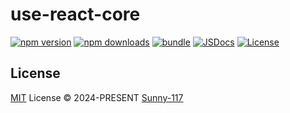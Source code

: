 # use-react-core

[![npm version][npm-version-src]][npm-version-href]
[![npm downloads][npm-downloads-src]][npm-downloads-href]
[![bundle][bundle-src]][bundle-href]
[![JSDocs][jsdocs-src]][jsdocs-href]
[![License][license-src]][license-href]


## License

[MIT](./LICENSE) License © 2024-PRESENT [Sunny-117](https://github.com/Sunny-117)

<!-- Badges -->

[npm-version-src]: https://img.shields.io/npm/v/use-react-core?style=flat&colorA=080f12&colorB=1fa669
[npm-version-href]: https://npmjs.com/package/use-react-core
[npm-downloads-src]: https://img.shields.io/npm/dm/use-react-core?style=flat&colorA=080f12&colorB=1fa669
[npm-downloads-href]: https://npmjs.com/package/use-react-core
[bundle-src]: https://img.shields.io/bundlephobia/minzip/use-react-core?style=flat&colorA=080f12&colorB=1fa669&label=minzip
[bundle-href]: https://bundlephobia.com/result?p=use-react-core
[license-src]: https://img.shields.io/github/license/Sunny-117/use-react-core.svg?style=flat&colorA=080f12&colorB=1fa669
[license-href]: https://github.com/Sunny-117/use-react-core/blob/main/LICENSE
[jsdocs-src]: https://img.shields.io/badge/jsdocs-reference-080f12?style=flat&colorA=080f12&colorB=1fa669
[jsdocs-href]: https://www.jsdocs.io/package/use-react-core
